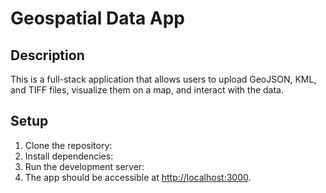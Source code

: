 # Geospatial Data App

## Description
This is a full-stack application that allows users to upload GeoJSON, KML, and TIFF files, visualize them on a map, and interact with the data.

## Setup

1. Clone the repository:
2. Install dependencies:
3. Run the development server:
4. The app should be accessible at [http://localhost:3000](http://localhost:3000).


